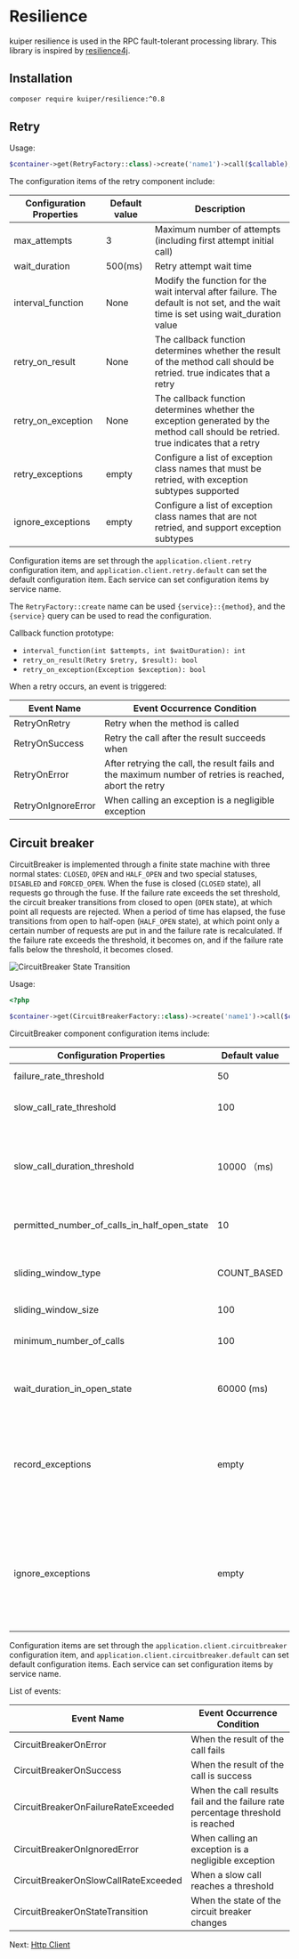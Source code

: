 # Resilience

kuiper resilience is used in the RPC fault-tolerant processing library. This library is inspired by [resilience4j](https://resilience4j.readme.io/docs).

## Installation

```bash
composer require kuiper/resilience:^0.8
```

## Retry

Usage:

```php
$container->get(RetryFactory::class)->create('name1')->call($callable);
```

The configuration items of the retry component include:

| Configuration Properties | Default value | Description |
|--------------------|---------|-----------------------------------------------|
| max_attempts       | 3       | Maximum number of attempts (including first attempt initial call) |
| wait_duration      | 500(ms) | Retry attempt wait time |
| interval_function  | None | Modify the function for the wait interval after failure. The default is not set, and the wait time is set using wait_duration value |
| retry_on_result    | None | The callback function determines whether the result of the method call should be retried. true indicates that a retry | is required
| retry_on_exception | None | The callback function determines whether the exception generated by the method call should be retried. true indicates that a retry | is required
| retry_exceptions   | empty | Configure a list of exception class names that must be retried, with exception subtypes supported
| ignore_exceptions  | empty | Configure a list of exception class names that are not retried, and support exception subtypes |

Configuration items are set through the `application.client.retry` configuration item, and `application.client.retry.default` can set the default configuration item.
Each service can set configuration items by service name.

The `RetryFactory::create` name can be used `{service}::{method}`, and the `{service}` query can be used to read the configuration.

Callback function prototype:
- `interval_function(int $attempts, int $waitDuration): int`
- `retry_on_result(Retry $retry, $result): bool`
- `retry_on_exception(Exception $exception): bool`

When a retry occurs, an event is triggered:

| Event Name | Event Occurrence Condition |
|--------------------|-------------------------|
| RetryOnRetry       | Retry when the method is called|
| RetryOnSuccess     | Retry the call after the result succeeds when |
| RetryOnError       | After retrying the call, the result fails and the maximum number of retries is reached, abort the retry |
| RetryOnIgnoreError | When calling an exception is a negligible exception |

## Circuit breaker

CircuitBreaker is implemented through a finite state machine with three normal states: `CLOSED`, `OPEN` and `HALF_OPEN`
and two special statuses, `DISABLED` and `FORCED_OPEN`. When the fuse is closed (`CLOSED` state), all requests go through the fuse.
If the failure rate exceeds the set threshold, the circuit breaker transitions from closed to open (`OPEN` state), at which point all requests are rejected.
When a period of time has elapsed, the fuse transitions from open to half-open (`HALF_OPEN` state), at which point only a certain number of requests are put in and the failure rate is recalculated.
If the failure rate exceeds the threshold, it becomes on, and if the failure rate falls below the threshold, it becomes closed.

![CircuitBreaker State Transition](https://files.readme.io/39cdd54-state_machine.jpg)

Usage:

```php
<?php

$container->get(CircuitBreakerFactory::class)->create('name1')->call($callable);
```

CircuitBreaker component configuration items include:

| Configuration Properties | Default value | Description |
|----------------------------------------------|-------------|------------------------------------|
| failure_rate_threshold                       | 50          | Failure Rate % Threshold |
| slow_call_rate_threshold                     | 100         | Slow call percentage threshold |
| slow_call_duration_threshold                 | 10000 （ms)  | Slow call time threshold, method call longer than this threshold is considered slow call |
| permitted_number_of_calls_in_half_open_state | 10          | Number of calls allowed in the half-open state |
| sliding_window_type                          | COUNT_BASED | Statistics window type, optional values: COUNT_BASED, TIME_BASED |
| sliding_window_size                          | 100         | Window size |
| minimum_number_of_calls                      | 100         | Minimum number of calls when counting failure rates |
| wait_duration_in_open_state                  | 60000 (ms)  | Length of transition from open to half-open |
| record_exceptions                            | empty | Configure a list of exception class names that are considered failed calls and support exception subtypes |
| ignore_exceptions                            | empty | Configure a list of exception class names that are considered ignorable exceptions and support exception subtypes

Configuration items are set through the `application.client.circuitbreaker` configuration item, and `application.client.circuitbreaker.default` can set default configuration items.
Each service can set configuration items by service name.

List of events:

| Event Name | Event Occurrence Condition |
|--------------------------------------|--------------------|
| CircuitBreakerOnError                | When the result of the call fails |
| CircuitBreakerOnSuccess              | When the result of the call is success|
| CircuitBreakerOnFailureRateExceeded  | When the call results fail and the failure rate percentage threshold is reached|
| CircuitBreakerOnIgnoredError         | When calling an exception is a negligible exception |
| CircuitBreakerOnSlowCallRateExceeded | When a slow call reaches a threshold |
| CircuitBreakerOnStateTransition      | When the state of the circuit breaker changes |

Next: [Http Client](http-client.md)
